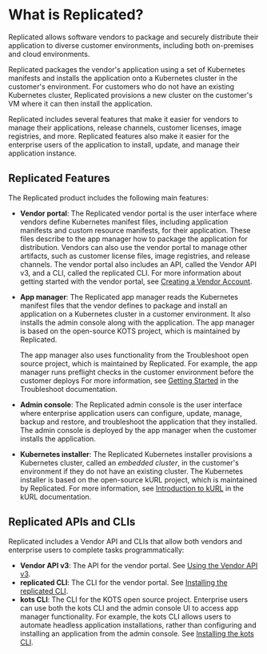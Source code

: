 # What is Replicated?

Replicated allows software vendors to package and securely distribute their application to
diverse customer environments, including both on-premises and cloud environments.

Replicated packages the vendor's application using a set of Kubernetes manifests
and installs the application onto a Kubernetes cluster in the customer's environment.
For customers who do not have an existing Kubernetes cluster, Replicated
provisions a new cluster on the customer's VM where it can then install the application.

Replicated includes several features that make it easier for vendors to manage their
applications, release channels, customer licenses, image
registries, and more. Replicated features also make it easier for the enterprise
users of the application to install, update, and manage their application instance.

## Replicated Features

The Replicated product includes the following main features:

* **Vendor portal**: The Replicated vendor portal is the user interface where vendors
define Kubernetes manifest files, including application manifests and custom resource
manifests, for their application. These files describe to the app manager how to
package the application for distribution. Vendors can also use the vendor portal
to manage other artifacts, such as customer license files, image registries, and
release channels. The vendor portal also includes an API, called the Vendor API v3,
and a CLI, called the replicated CLI.
For more information about getting started with the vendor portal, see
[Creating a Vendor Account](vendor/vendor-portal-creating-account).
* **App manager**: The Replicated app manager reads the Kubernetes manifest files that
the vendor defines to package and install an application on a Kubernetes cluster
in a customer environment. It also installs the admin console along with the application.
The app manager is based on the open-source KOTS project, which is maintained by
Replicated.

   The app manager also uses functionality from the Troubleshoot
   open source project, which is maintained by Replicated. For example, the app manager runs preflight checks in the customer environment before the customer deploys
   For more information, see [Getting Started](https://troubleshoot.sh/docs/) in the
   Troubleshoot documentation.
* **Admin console**: The Replicated admin console is the user interface where enterprise
application users can configure, update, manage, backup and restore, and troubleshoot
the application that they installed. The admin console is deployed by the app manager
when the customer installs the application.
* **Kubernetes installer**: The Replicated Kubernetes installer provisions a Kubernetes
cluster, called an _embedded cluster_, in the customer's environment if they do
not have an existing cluster. The Kubernetes installer is based on the open-source
kURL project, which is maintained by Replicated. For more information, see
[Introduction to kURL](https://kurl.sh/docs/introduction/) in the kURL documentation.

## Replicated APIs and CLIs

Replicated includes a Vendor API and CLIs that allow both vendors and enterprise
users to complete tasks programmatically:

* **Vendor API v3**: The API for the vendor portal. See [Using the Vendor API v3](reference/vendor-api-using).
* **replicated CLI**: The CLI for the vendor portal. See [Installing the replicated CLI](reference/replicated-cli-installing).
* **kots CLI**: The CLI for the KOTS open source project. Enterprise users can use both the kots CLI and the admin console UI to access app manager functionality. For example, the kots CLI allows users to automate headless application installations, rather than configuring and installing an application from the admin console. See [Installing the kots CLI](reference/kots-cli-getting-started).

